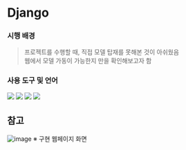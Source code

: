 # Django

### 시행 배경 
> 프로젝트를 수행할 때, 직접 모델 탑재를 못해본 것이 아쉬웠음 <br>
> 웹에서 모델 가동이 가능한지 만을 확인해보고자 함

### 사용 도구 및 언어
<div>
<img src="http://img.shields.io/badge/VScode-007ACC?style=round&logo=visualstudiocode&logoColor=white" />
<img src="http://img.shields.io/badge/Pycharm-000000?style=round&logo=PyCharm&logoColor=white" />
<img src="http://img.shields.io/badge/Python-3776AB?style=round&logo=Python&logoColor=white" />
<img src="http://img.shields.io/badge/Django-092E20?style=round&logo=Django&logoColor=white" />
</div>

## 참고 
![image](https://user-images.githubusercontent.com/114147352/230923402-f8c6ace8-29ca-4d3e-b34f-edfd3c386be3.png)
※ 구현 웹페이지 화면
